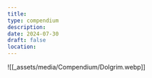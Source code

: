 ```yaml
---
title: 
type: compendium
description: 
date: 2024-07-30
draft: false
location:
---
```

![[_assets/media/Compendium/Dolgrim.webp]]